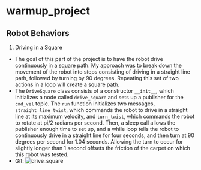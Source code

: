 # warmup_project

## Robot Behaviors
1) Driving in a Square
- The goal of this part of the project is to have the robot drive continuously in a square path. My approach was to break down the movement of the robot into steps consisting of driving in a straight line path, followed by turning by 90 degrees. Repeating this set of two actions in a loop will create a square path.
- The `DriveSquare` class consists of a constructor `__init__`, which initializes a node called `drive_square` and sets up a publisher for the `cmd_vel` topic. The `run` function initializes two messages, `straight_line_twist`, which commands the robot to drive in a straight line at its maximum velocity, and `turn_twist`, which commands the robot to rotate at pi/2 radians per second. Then, a sleep call allows the publisher enough time to set up, and a while loop tells the robot to continuously drive in a straight line for four seconds, and then turn at 90 degrees per second for 1.04 seconds. Allowing the turn to occur for slightly longer than 1 second offsets the friction of the carpet on which this robot was tested.
- Gif: ![drive_square](https://user-images.githubusercontent.com/38731359/161453439-74867c4d-9dc5-4df3-806d-d0b9bfec967d.gif)

